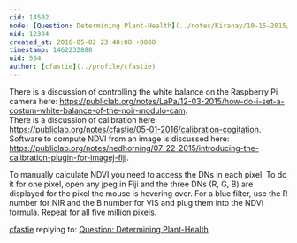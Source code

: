 ```yaml
---
cid: 14502
node: [Question: Determining Plant-Health](../notes/Kiranay/10-15-2015/question-determining-plant-health)
nid: 12304
created_at: 2016-05-02 23:48:08 +0000
timestamp: 1462232888
uid: 554
author: [cfastie](../profile/cfastie)
---
```


There is a discussion of controlling the white balance on the Raspberry Pi camera here: https://publiclab.org/notes/LaPa/12-03-2015/how-do-i-set-a-costum-white-balance-of-the-noir-modulo-cam.  
There is a discussion of calibration here: https://publiclab.org/notes/cfastie/05-01-2016/calibration-cogitation.   
Software to compute NDVI from an image is discussed here: https://publiclab.org/notes/nedhorning/07-22-2015/introducing-the-calibration-plugin-for-imagej-fiji.  

To manually calculate NDVI you need to access the DNs in each pixel. To do it for one pixel, open any jpeg in Fiji and the three DNs (R, G, B) are displayed for the pixel the mouse is hovering over. For a blue filter, use the R number for NIR and the B number for VIS and plug them into the NDVI formula. Repeat for all five million pixels.

[cfastie](../profile/cfastie) replying to: [Question: Determining Plant-Health](../notes/Kiranay/10-15-2015/question-determining-plant-health)

